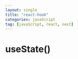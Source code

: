 ```yaml
---
layout: single
title: "react-hook"
categories: javaScript
tag: [javaScript, react, next]
---
```


# useState()


```

```
